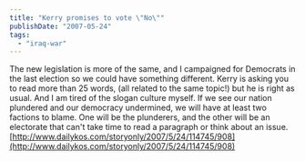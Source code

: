 ```yaml
---
title: "Kerry promises to vote \"No\""
publishDate: "2007-05-24"
tags: 
  - "iraq-war"
---
```


The new legislation is more of the same, and I campaigned for Democrats in the last election so we could have something different. Kerry is asking you to read more than 25 words, (all related to the same topic!) but he is right as usual. And I am tired of the slogan culture myself. If we see our nation plundered and our democracy undermined, we will have at least two factions to blame. One will be the plunderers, and the other will be an electorate that can't take time to read a paragraph or think about an issue. [http://www.dailykos.com/storyonly/2007/5/24/114745/908](http://www.dailykos.com/storyonly/2007/5/24/114745/908)
